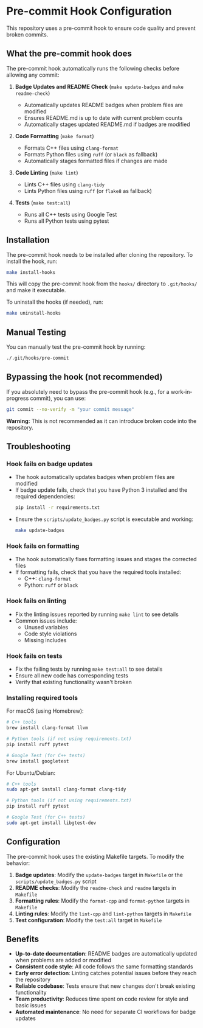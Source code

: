 # Pre-commit Hook Configuration

This repository uses a pre-commit hook to ensure code quality and prevent broken commits.

## What the pre-commit hook does

The pre-commit hook automatically runs the following checks before allowing any commit:

1. **Badge Updates and README Check** (`make update-badges` and `make readme-check`)

   - Automatically updates README badges when problem files are modified
   - Ensures README.md is up to date with current problem counts
   - Automatically stages updated README.md if badges are modified

2. **Code Formatting** (`make format`)

   - Formats C++ files using `clang-format`
   - Formats Python files using `ruff` (or `black` as fallback)
   - Automatically stages formatted files if changes are made

3. **Code Linting** (`make lint`)

   - Lints C++ files using `clang-tidy`
   - Lints Python files using `ruff` (or `flake8` as fallback)

4. **Tests** (`make test:all`)
   - Runs all C++ tests using Google Test
   - Runs all Python tests using pytest

## Installation

The pre-commit hook needs to be installed after cloning the repository. To install the hook, run:

```bash
make install-hooks
```

This will copy the pre-commit hook from the `hooks/` directory to `.git/hooks/` and make it executable.

To uninstall the hooks (if needed), run:

```bash
make uninstall-hooks
```

## Manual Testing

You can manually test the pre-commit hook by running:

```bash
./.git/hooks/pre-commit
```

## Bypassing the hook (not recommended)

If you absolutely need to bypass the pre-commit hook (e.g., for a work-in-progress commit), you can use:

```bash
git commit --no-verify -m "your commit message"
```

**Warning:** This is not recommended as it can introduce broken code into the repository.

## Troubleshooting

### Hook fails on badge updates

- The hook automatically updates badges when problem files are modified
- If badge update fails, check that you have Python 3 installed and the required dependencies:
  ```bash
  pip install -r requirements.txt
  ```
- Ensure the `scripts/update_badges.py` script is executable and working:
  ```bash
  make update-badges
  ```

### Hook fails on formatting

- The hook automatically fixes formatting issues and stages the corrected files
- If formatting fails, check that you have the required tools installed:
  - C++: `clang-format`
  - Python: `ruff` or `black`

### Hook fails on linting

- Fix the linting issues reported by running `make lint` to see details
- Common issues include:
  - Unused variables
  - Code style violations
  - Missing includes

### Hook fails on tests

- Fix the failing tests by running `make test:all` to see details
- Ensure all new code has corresponding tests
- Verify that existing functionality wasn't broken

### Installing required tools

For macOS (using Homebrew):

```bash
# C++ tools
brew install clang-format llvm

# Python tools (if not using requirements.txt)
pip install ruff pytest

# Google Test (for C++ tests)
brew install googletest
```

For Ubuntu/Debian:

```bash
# C++ tools
sudo apt-get install clang-format clang-tidy

# Python tools (if not using requirements.txt)
pip install ruff pytest

# Google Test (for C++ tests)
sudo apt-get install libgtest-dev
```

## Configuration

The pre-commit hook uses the existing Makefile targets. To modify the behavior:

1. **Badge updates**: Modify the `update-badges` target in `Makefile` or the `scripts/update_badges.py` script
2. **README checks**: Modify the `readme-check` and `readme` targets in `Makefile`
3. **Formatting rules**: Modify the `format-cpp` and `format-python` targets in `Makefile`
4. **Linting rules**: Modify the `lint-cpp` and `lint-python` targets in `Makefile`
5. **Test configuration**: Modify the `test:all` target in `Makefile`

## Benefits

- **Up-to-date documentation**: README badges are automatically updated when problems are added or modified
- **Consistent code style**: All code follows the same formatting standards
- **Early error detection**: Linting catches potential issues before they reach the repository
- **Reliable codebase**: Tests ensure that new changes don't break existing functionality
- **Team productivity**: Reduces time spent on code review for style and basic issues
- **Automated maintenance**: No need for separate CI workflows for badge updates
